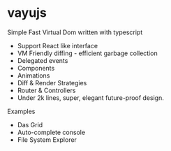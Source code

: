 # vayujs
Simple Fast Virtual Dom written with typescript

 * Support React like interface
 * VM Friendly diffing - efficient garbage collection
 * Delegated events
 * Components
 * Animations
 * Diff & Render Strategies
 * Router & Controllers
 * Under 2k lines, super, elegant future-proof design.

Examples
 * Das Grid
 * Auto-complete console
 * File System Explorer
